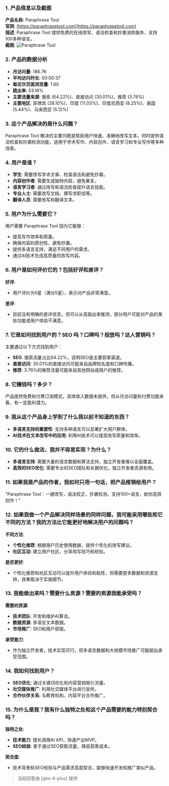 ### 1. 产品信息以及截图

**产品名称**: Paraphrase Tool  
**官网**: [https://paraphrasetool.com](https://paraphrasetool.com)  
**描述**: Paraphrase Tool 提供免费的在线改写、语法检查和抄袭消除服务，支持100多种语言。  
**截图**: ![Paraphrase Tool](https://cdn-images.toolify.ai/image/baae8610bb9abb3e3d392ee5f4912c7a.jpeg)

### 2. 产品的数据分析

- **月访问量**: 186.7K
- **平均访问时长**: 00:00:37
- **每访次页面浏览量**: 1.60
- **跳出率**: 53.16%
- **主要流量来源**: 搜索 (64.22%)、直接访问 (30.01%)、推荐 (3.76%)
- **主要地区**: 菲律宾 (28.10%)、印度 (11.03%)、印度尼西亚 (8.25%)、美国 (5.44%)、马来西亚 (5.12%)

### 3. 这个产品解决的是什么问题？

Paraphrase Tool 解决的主要问题是帮助用户快速、准确地改写文本，同时提供语法检查和抄袭检测功能，适用于学术写作、内容创作、语言学习和专业写作等多种场景。

### 4. 用户是谁？

- **学生**: 需要改写学术文章、检查语法和避免抄袭。
- **内容创作者**: 需要生成独特内容，避免重复。
- **语言学习者**: 通过改写和语法检查提升语言技能。
- **专业人士**: 需要改写文档、撰写求职信等。
- **翻译人员**: 需要改写和翻译文本。

### 5. 用户为什么需要它？

用户需要 Paraphrase Tool 因为它能够：
- 提高写作效率和质量。
- 确保内容的原创性，避免抄袭。
- 提供多语言支持，满足不同用户的需求。
- 通过AI技术生成高质量的改写内容。

### 6. 用户是如何评价它的？包括好评和差评？

**好评**:
- 用户评价为5星（满分5星），表示对产品非常满意。

**差评**:
- 目前没有明确的差评信息，但可以从高跳出率推测，部分用户可能对产品的某些功能或用户体验不满意。

### 7. 它是如何找到用户的？SEO 吗？口碑吗？投放吗？达人营销吗？

主要通过以下方式找到用户：
- **SEO**: 搜索流量占比64.22%，说明SEO是主要获客渠道。
- **直接访问**: 30.01%的直接访问可能来自品牌知名度和口碑传播。
- **推荐**: 3.76%的推荐流量可能来自其他网站或用户的推荐。

### 8. 它赚钱吗？多少？

产品提供免费和付费订阅模式，具体收入数据未提供，但从月访问量和付费功能来看，有一定盈利潜力。

### 9. 我从这个产品身上学到了什么我以前不知道的东西？

- **多语言支持的重要性**: 支持多种语言可以显著扩大用户群体。
- **AI技术在文本改写中的应用**: 利用AI技术可以提高改写质量和效率。

### 10. 它的什么做法，我并不容易实现？为什么？

- **多语言支持**: 需要大量的语言数据和算法支持，独立开发者难以全面覆盖。
- **高效的SEO优化**: 需要专业的SEO团队和长期优化，独立开发者资源有限。

### 11. 如果我是产品的作者，我如何只用一句话，把产品推销给用户？

"Paraphrase Tool：一键改写，语法校正，抄袭检测，支持100+语言，助你高效创作！"

### 12. 如果我做一个产品解决同样场景的同样问题，我可能采用哪些和它不同的方法？我的方法比它能更好地解决用户的问题吗？

**不同方法**:
- **个性化推荐**: 根据用户历史使用数据，提供个性化的改写建议。
- **社区互动**: 建立用户社区，分享改写技巧和经验。

**是否更好**:
- 个性化推荐和社区互动可以提升用户体验和粘性，但需要更多数据和资源支持，效果取决于实施细节。

### 13. 我能做出来吗？需要什么资源？需要的资源我能承受吗？

**需要的资源**:
- **技术团队**: 开发和维护AI算法。
- **数据资源**: 多语言文本数据。
- **市场推广**: SEO和用户获取。

**承受能力**:
- 作为独立开发者，技术实现可行，但多语言数据和大规模市场推广可能超出承受范围。

### 14. 我如何找到用户？

- **SEO优化**: 通过关键词优化和内容营销吸引流量。
- **社交媒体推广**: 利用社交媒体平台进行宣传。
- **合作伙伴关系**: 与教育机构、内容平台合作推广。

### 15. 为什么是我？我有什么独特之处和这个产品需要的能力特别契合吗？

**独特之处**:
- **技术能力**: 擅长调用AI API，快速产出MVP。
- **SEO经验**: 善于通过SEO获取流量，降低获客成本。

**契合度**:
- 技术背景和SEO经验与产品需求高度契合，能够快速开发和推广类似产品。

> 当前回答由 [glm-4-plus] 提供